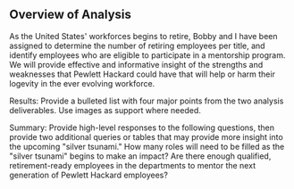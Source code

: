 ## Overview of Analysis ## 
As the United States' workforces begins to retire, Bobby and I have been assigned to determine the number of retiring employees per title, and identify employees who are eligible to participate in a mentorship program. We will provide effective and informative insight of the strengths and weaknesses that Pewlett Hackard could have that will help or harm their logevity in the ever evolving workforce. 

Results: Provide a bulleted list with four major points from the two analysis deliverables. Use images as support where needed.

Summary: Provide high-level responses to the following questions, then provide two additional queries or tables that may provide more insight into the upcoming "silver tsunami."
How many roles will need to be filled as the "silver tsunami" begins to make an impact?
Are there enough qualified, retirement-ready employees in the departments to mentor the next generation of Pewlett Hackard employees?
